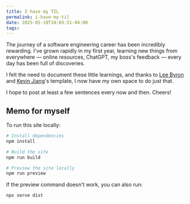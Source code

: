 ```yaml
---
title: I have my TIL
permalink: i-have-my-til
date: 2025-05-10T10:03:51-04:00
tags:
---
```


The journey of a software engineering career has been incredibly rewarding. I've grown rapidly
in my first year, learning new things from everywhere — online resources, ChatGPT, my boss's
feedback — every day has been full of discoveries.

I felt the need to document these little learnings, and thanks to [Lee Byron](https://github.com/leebyron/til) and [Kevin Jiang](https://github.com/kevin51jiang/til)'s template, I now have my own space to do just that.

I hope to post at least a few sentences every now and then. Cheers!

## Memo for myself

To run this site locally:

```bash
# Install dependencies
npm install

# Build the site
npm run build

# Preview the site locally
npm run preview
```

If the preview command doesn't work, you can also run:
```bash
npx serve dist
```
